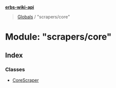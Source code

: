 **[erbs-wiki-api](../README.md)**

> [Globals](../globals.md) / "scrapers/core"

# Module: "scrapers/core"

## Index

### Classes

* [CoreScraper](../classes/_scrapers_core_.corescraper.md)

